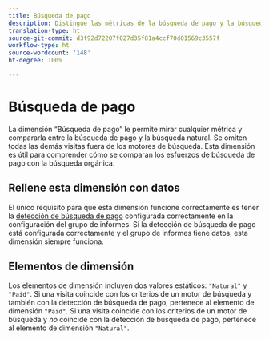 ```yaml
---
title: Búsqueda de pago
description: Distingue las métricas de la búsqueda de pago y la búsqueda natural.
translation-type: ht
source-git-commit: d3f92d72207f027d35f81a4ccf70d01569c3557f
workflow-type: ht
source-wordcount: '148'
ht-degree: 100%

---
```



# Búsqueda de pago

La dimensión “Búsqueda de pago” le permite mirar cualquier métrica y compararla entre la búsqueda de pago y la búsqueda natural. Se omiten todas las demás visitas fuera de los motores de búsqueda. Esta dimensión es útil para comprender cómo se comparan los esfuerzos de búsqueda de pago con la búsqueda orgánica.

## Rellene esta dimensión con datos

El único requisito para que esta dimensión funcione correctamente es tener la [detección de búsqueda de pago](/help/admin/admin/paid-search-detection/paid-search-detection.md) configurada correctamente en la configuración del grupo de informes. Si la detección de búsqueda de pago está configurada correctamente y el grupo de informes tiene datos, esta dimensión siempre funciona.

## Elementos de dimensión

Los elementos de dimensión incluyen dos valores estáticos: `"Natural"` y `"Paid"`. Si una visita coincide con los criterios de un motor de búsqueda y también con la detección de búsqueda de pago, pertenece al elemento de dimensión `"Paid"`. Si una visita coincide con los criterios de un motor de búsqueda y *no* coincide con la detección de búsqueda de pago, pertenece al elemento de dimensión `"Natural"`.
